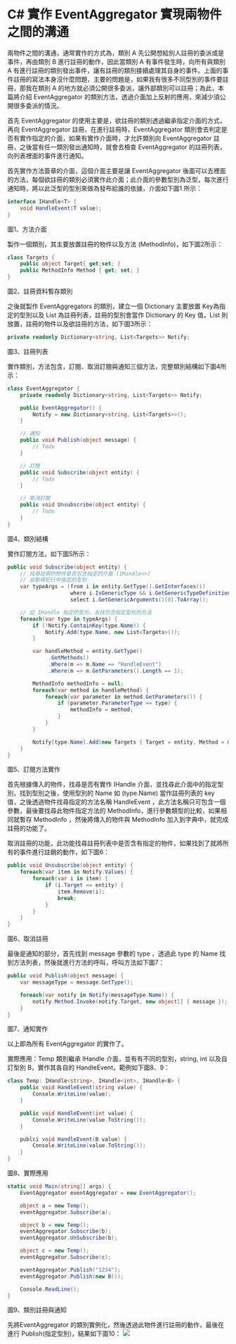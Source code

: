 # C# 實作 EventAggregator 實現兩物件之間的溝通
兩物件之間的溝通，通常實作的方式為，類別 A 先公開想給別人註冊的委派或是事件，再由類別 B 進行註冊的動作，因此當類別 A 有事件發生時，向所有與類別 A 有進行註冊的類別發出事件，讓有註冊的類別接續處理其自身的事件。上面的事件註冊的寫法本身沒什麼問題，主要的問題是，如果我有很多不同型別的事件要註冊，那我在類別 A 的地方就必須公開很多委派，讓外部類別可以註冊；為此，本篇將介紹 EventAggregator 的類別方法，透過介面加上反射的應用，來減少須公開很多委派的情況。

首先 EventAggregator 的使用主要是，欲註冊的類別透過繼承指定介面的方式，再向 EventAggregator 註冊，在進行註冊時，EventAggregator 類別會去判定是否有實作指定的介面，如果有實作介面時，才允許類別向 EventAggregator 註冊，之後當有任一類別發出通知時，就會去檢查 EventAggregator 的註冊列表，向列表裡面的事件進行通知。

首先實作方法簽章的介面，這個介面主要是讓 EventAggregator 後面可以去裡面的方法，每個欲註冊的類別必須實作此介面；此介面的參數型別為泛型，每次進行通知時，將以此泛型的型別來做為發布給誰的依據，介面如下圖1 所示：

```C# 
interface IHandle<T> {
    void HandleEvent(T value);
}
```
圖1、方法介面

製作一個類別，其主要放置註冊的物件以及方法 (MethodInfo)，如下圖2所示：

```C#
class Targets {
    public object Target{ get;set; }
    public MethodInfo Method { get; set; }
}
```
圖2、註冊資料暫存類別

之後就製作 EventAggregators 的類別，建立一個 Dictionary 主要放置 Key為指定的型別以及 List<Targets> 為註冊列表，註冊的型別會當作 Dictionary 的 Key 值，List<Targets> 則放置，註冊的物件以及欲註冊的方法，如下圖3所示：

```C#
private readonly Dictionary<string, List<Targets>> Notify;
```
圖3、註冊列表

實作類別，方法包含，訂閱、取消訂閱與通知三個方法，完整類別結構如下圖4所示：

```C#
class EventAggregator {
    private readonly Dictionary<string, List<Targets>> Notify;

    public EventAggregator() {
        Notify = new Dictionary<string, List<Targets>>();
    }

    // 通知
    public void Publish(object message) {
        // Todo
    }

    // 訂閱
    public void Subscribe(object entity) {
        // Todo
    }

    // 取消訂閱
    public void Unsubscribe(object entity) {
        // Todo
    }
}
```
圖4、類別結構

實作訂閱方法，如下圖5所示：
```C#
public void Subscribe(object entity) {
    // 找尋註冊的物件是否包含指定的介面 (IHandle<>)
    // 並取得犯行中指定的型別
    var typeArgs = (from i in entity.GetType().GetInterfaces())
                    where i.IsGenericType && i.GetGenericTypeDefinition() == typeof(IHandle<>)
                    select i.GetGenericArguments()[0].ToArray();

    // 從 IHandle 指定的型別，去找包含指定型別的方法
    foreach(var type in typeArgs) {
        if (!Notify.ContainKey(type.Name)) {
            Notify.Add(type.Name, new List<Targets>());
        }

        var handleMethod = entity.GetType()
             .GetMethods()
             .Where(m => m.Name == "HandleEvent")
             .Where(m => m.GetParameters().Length == 1);

        MethodInfo methodInfo = null;
        foreach(var method in handleMethod) {
            foreach(var parameter in method.GetParameters()) {
                if (parameter.ParameterType == type) {
                    methodInfo = method;
                }
            }
        }

        Notify[type.Name].Add(new Targets { Target = entity, Method = methodInfo });
    }
}
```
圖5、訂閱方法實作

首先根據傳入的物件，找尋是否有實作 IHandle 介面，並找尋此介面中的指定型別，找到型別之後，使用型別的 Name 如 (type.Name) 當作註冊列表的 key 值，之後透過物件找尋指定的方法名稱 HandleEvent ，此方法名稱只可包含一個參數，最後要找尋此物件指定方法的 MethodInfo，進行參數類型的比較，如果相同就暫存 MethodInfo ，然後將傳入的物件與 MethodInfo 加入到字典中，就完成註冊的功能了。

取消註冊的功能，此功能找尋註冊列表中是否含有指定的物件，如果找到了就將所有的事件進行註銷的動作，如下圖6：

```C#
public void Unsubscribe(object entity) {
    foreach(var item in Notify.Values) {
        foreach(var i in item) {
            if (i.Target == entity) {
                item.Remove(i);
                break;
            }
        }
    }
}
```
圖6、取消註冊

最後是通知的部分，首先找到 message 參數的 type ，透過此 type 的 Name 找到方法列表，然後就進行方法的呼叫，呼叫方法如下圖7：
```C#
public void Publish(object message) {
    var messageType = message.GetType();

    foreach(var notify in Notify(messageType.Name)) {
        notify.Method.Invoke(notify.Target, new object[] { message });
    }
}
```
圖7、通知實作

以上即為所有 EventAggregator 的實作了。

實際應用：Temp 類別繼承 IHandle 介面，並有有不同的型別，string, int 以及自訂型別 B，實作其各自的 HandleEvent，範例如下圖8、9：
```C#
class Temp: IHandle<string>, IHandle<int>, IHandle<B> {
    public void HandleEvent(string value) {
        Console.WriteLine(value);
    }

    public void HandleEvent(int value) {
        Console.WriteLine(value.ToString());
    }

    publci void HandleEvent(B value) {
        Console.WriteLine(value.ToString());
    }
}
```
圖8、實際應用

```C#
static void Main(string[] args) {
    EventAggregator eventAggregator = new EventAggregator();

    object a = new Temp();
    eventAggregator.Subscribe(a);

    object b = new Temp();
    eventAggregator.Subscribe(b);
    eventAggregator.UnSubscribe(b);

    object c = new Temp();
    eventAggregator.Subscribe(c);

    eventAggregator.Publish("1234");
    eventAggregator.Publish(new B());

    Console.ReadLine();
}
```
圖9、類別註冊與通知

先將EventAggregator 的類別實例化，然後透過此物件進行註冊的動作，最後在進行 Publish(指定型別)，結果如下圖10：
![](https://BingFengHung.github.io/Articles/CSharp/CSharp_實作EventAggregator實現兩物件之間的溝通/images/02.png)